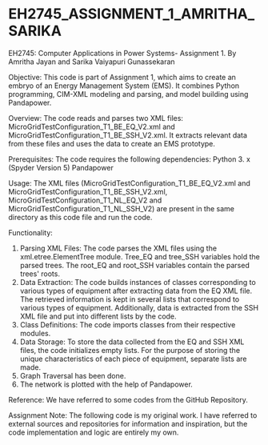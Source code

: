 # EH2745_ASSIGNMENT_1_AMRITHA_SARIKA
EH2745: Computer Applications in Power Systems- Assignment 1. By Amritha Jayan and Sarika Vaiyapuri Gunassekaran

Objective: This code is part of Assignment 1, which aims to create an embryo of an Energy Management System (EMS). It combines Python programming, CIM-XML modeling and parsing, and model building using Pandapower.

Overview: The code reads and parses two XML files: MicroGridTestConfiguration_T1_BE_EQ_V2.xml and MicroGridTestConfiguration_T1_BE_SSH_V2.xml. It extracts relevant data from these files and uses the data to create an EMS prototype.

Prerequisites: The code requires the following dependencies:
Python 3. x (Spyder Version 5)
Pandapower

Usage:
The XML files (MicroGridTestConfiguration_T1_BE_EQ_V2.xml and MicroGridTestConfiguration_T1_BE_SSH_V2.xml, MicroGridTestConfiguration_T1_NL_EQ_V2 and MicroGridTestConfiguration_T1_NL_SSH_V2) are present in the same directory as this code file and run the code.

Functionality:
1. Parsing XML Files: The code parses the XML files using the xml.etree.ElementTree module.
Tree_EQ and tree_SSH variables hold the parsed trees.
The root_EQ and root_SSH variables contain the parsed trees' roots.
2. Data Extraction: 
The code builds instances of classes corresponding to various types of equipment after extracting data from the EQ XML file.
The retrieved information is kept in several lists that correspond to various types of equipment.
Additionally, data is extracted from the SSH XML file and put into different lists by the code.
3. Class Definitions:
The code imports classes from their respective modules.
4. Data Storage: 
To store the data collected from the EQ and SSH XML files, the code initializes empty lists.
For the purpose of storing the unique characteristics of each piece of equipment, separate lists are made.
5. Graph Traversal has been done.
6. The network is plotted with the help of Pandapower.

Reference: We have referred to some codes from the GitHub Repository.

Assignment Note: The following code is my original work. I have referred to external sources and repositories for information and inspiration, but the code implementation and logic are entirely my own. 
